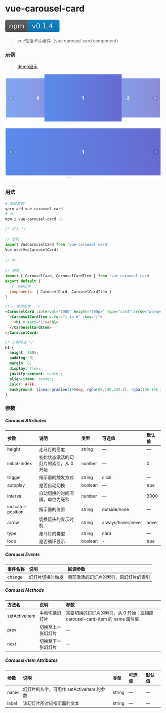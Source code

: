 # vue-carousel-card
[![npm package](screenshot/version.svg)](https://www.npmjs.com/package/vue-carousel-card)
> vue轮播卡片组件（vue carousel card component）
### 示例
> [demo展示](https://jekorx.github.io/vue-carousel-card)

![vue-carousel-card](screenshot/pic0.png)
![vue-carousel-card](screenshot/pic1.png)
### 用法
```bash
# 安装依赖
yarn add vue-carousel-card
# or
npm i vue-carousel-card -S
```
```js
/* 引入 */

// 全局
import VueCarouselCard from 'vue-carousel-card'
Vue.use(VueCarouselCard)

// or

// 按需
import { CarouselCard, CarouselCardItem } from 'vue-carousel-card'
export default {
  // 注册组件
  components: { CarouselCard, CarouselCardItem }
}
```
```html
<!-- 使用组件 -->
<CarouselCard :interval="7000" height="300px" type="card" arrow="always">
  <CarouselCardItem v-for="i in 6" :key="i">
    <h1 v-text="i"></h1>
  </CarouselCardItem>
</CarouselCard>
```
```css
/* 示例样式 */
h1 {
  height: 100%;
  padding: 0;
  margin: 0;
  display: flex;
  justify-content: center;
  align-items: center;
  color: #FFF;
  background: linear-gradient(90deg, rgba(88,140,236,1), rgba(106,106,207,1))
}
```
### 参数
##### Carousel Attributes
| 参数               | 说明                                  | 类型    | 可选值             | 默认值 |
| :----------------- | :------------------------------------ | :------ | :----------------- | :----- |
| height             | 走马灯的高度                          | string  | —                 | —     |
| initial-index      | 初始状态激活的幻灯片的索引，从 0 开始 | number  | —                 | 0      |
| trigger            | 指示器的触发方式                      | string  | click              | —     |
| autoplay           | 是否自动切换                          | boolean | —                 | true   |
| interval           | 自动切换的时间间隔，单位为毫秒        | number  | —                 | 3000   |
| indicator-position | 指示器的位置                          | string  | outside/none       | —     |
| arrow              | 切换箭头的显示时机                    | string  | always/hover/never | hover  |
| type               | 走马灯的类型                          | string  | card               | —     |
| loop               | 是否循环显示                          | boolean | -                  | true   |
##### Carousel Events
| 事件名称 | 说明             | 回调参数                               |
| :------- | :--------------- | :------------------------------------- |
| change   | 幻灯片切换时触发 | 目前激活的幻灯片的索引，原幻灯片的索引 |
##### Carousel Methods
| 方法名        | 说明               | 参数                                                                      |
| :------------ | :----------------- | :------------------------------------------------------------------------ |
| setActiveItem | 手动切换幻灯片     | 需要切换的幻灯片的索引，从 0 开始；或相应 carousel-card-item 的 name 属性值 |
| prev          | 切换至上一张幻灯片 | —                                                                        |
| next          | 切换至下一张幻灯片 | —                                                                        |
##### Carousel-Item Attributes
| 参数  | 说明                                      | 类型   | 可选值 | 默认值 |
| :---- | :---------------------------------------- | :----- | :----- | :----- |
| name  | 幻灯片的名字，可用作 setActiveItem 的参数 | string | —     | —     |
| label | 该幻灯片所对应指示器的文本                | string | —     | —     |
